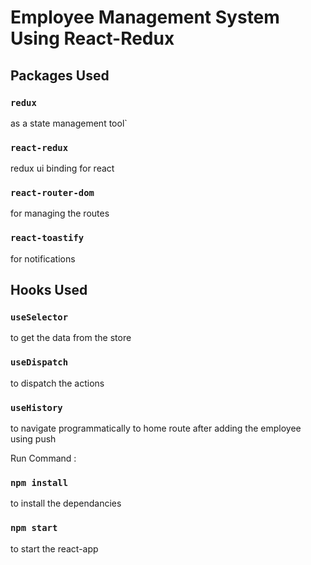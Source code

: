 # Employee Management System Using React-Redux

## Packages Used

### `redux` 
as a state management tool`

### `react-redux`
redux ui binding for react

### `react-router-dom` 
for managing the routes

### `react-toastify` 
for notifications

## Hooks Used

### `useSelector` 
to get the data from the store
### `useDispatch`
to dispatch the actions

### `useHistory` 
to navigate programmatically to home route after adding the employee using push

Run Command :
### `npm install` 
to install the dependancies

### `npm start`
to start the react-app
